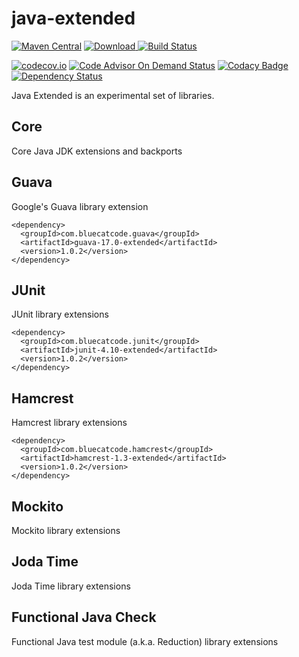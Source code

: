 
java-extended
==============
[![Maven Central](https://maven-badges.herokuapp.com/maven-central/com.bluecatcode.common/project/badge.svg)](https://maven-badges.herokuapp.com/maven-central/com.bluecatcode.common/project/)
[![Download](https://api.bintray.com/packages/pawelprazak/maven/java-extended/images/download.svg) ](https://bintray.com/pawelprazak/maven/java-extended/_latestVersion)
[![Build Status](https://travis-ci.org/pawelprazak/java-extended.svg?branch=master)](https://travis-ci.org/pawelprazak/java-extended)

[![codecov.io](https://codecov.io/github/pawelprazak/java-extended/coverage.svg?branch=master)](https://codecov.io/github/pawelprazak/java-extended?branch=master)
[![Code Advisor On Demand Status](https://badges.ondemand.coverity.com/streams/vefu0dfhbd6nhbmbugq2s08g6k)](https://ondemand.coverity.com/streams/vefu0dfhbd6nhbmbugq2s08g6k/jobs)
[![Codacy Badge](https://api.codacy.com/project/badge/2b3bd5330c744938862bf83c79cba7f3)](https://www.codacy.com/app/pawelprazak/java-extended)
[![Dependency Status](https://www.versioneye.com/user/projects/5534f70f050e7cfd3100008b/badge.svg?style=flat)](https://www.versioneye.com/user/projects/5534f70f050e7cfd3100008b)


Java Extended is an experimental set of libraries.

Core
----
Core Java JDK extensions and backports

Guava
-----
Google's Guava library extension

    <dependency>
      <groupId>com.bluecatcode.guava</groupId>
      <artifactId>guava-17.0-extended</artifactId>
      <version>1.0.2</version>
    </dependency>

JUnit
-----
JUnit library extensions

    <dependency>
      <groupId>com.bluecatcode.junit</groupId>
      <artifactId>junit-4.10-extended</artifactId>
      <version>1.0.2</version>
    </dependency>

Hamcrest
--------
Hamcrest library extensions

    <dependency>
      <groupId>com.bluecatcode.hamcrest</groupId>
      <artifactId>hamcrest-1.3-extended</artifactId>
      <version>1.0.2</version>
    </dependency>

Mockito
---------
Mockito library extensions

Joda Time
---------
Joda Time library extensions

Functional Java Check
---------------------
Functional Java test module (a.k.a. Reduction) library extensions
